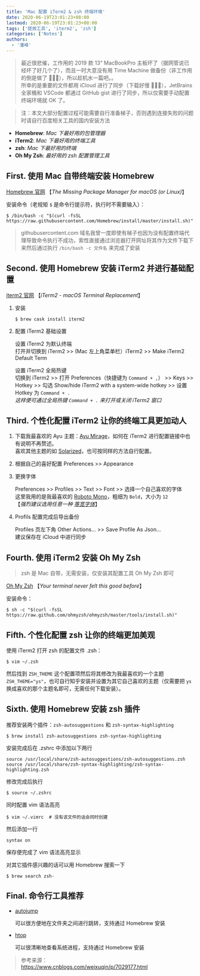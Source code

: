```yaml
---
title: 'Mac 配置 iTerm2 & zsh 终端环境'
date: 2020-06-19T23:01:23+08:00
lastmod: 2020-06-19T23:01:23+08:00
tags: ['提效工具', 'iterm2', 'zsh']
categories: ['Notes']
authors:
  - '潘峰'
---
```


> 最近很悲催，工作用的 2019 款 13“ MacBookPro 主板坏了（据网管说已经坏了好几个了），而且一时大意没有用 Time Machine 做备份（非工作用的倒是做了 🤪🤪🤪），所以趁机水一篇吧。。  
> 所幸的是重要的文件都用 iCloud 进行了同步（下载好慢 🤪🤪🤪），JetBrains 全家桶和 VSCode 都通过 GitHub gist 进行了同步，所以仅需要手动配置终端环境就 OK 了。

> 注：本文大部分配置过程可能需要自行准备梯子，否则遇到连接失败的问题时请自行百度相关工具的国内安装方法

- **Homebrew**: _Mac 下最好用的包管理器_
- **iTerm2**: _Mac 下最好用的终端工具_
- **zsh**: _Mac 下最好用的终端_
- **Oh My Zsh**: _最好用的 zsh 配置管理工具_

## First. 使用 Mac 自带终端安装 Homebrew

[Homebrew 官网](https://brew.sh/) 【_The Missing Package Manager for macOS (or Linux)_】

安装命令（老规矩 `$` 是命令行提示符，执行时不需要输入）：

```shell
$ /bin/bash -c "$(curl -fsSL https://raw.githubusercontent.com/Homebrew/install/master/install.sh)"
```

> githubusercontent.com 域名我曾一度即使有梯子也因为没有配置终端代理导致命令执行不成功，索性直接通过浏览器打开网址将其作为文件下载下来然后通过执行 `/bin/bash -c 文件名` 来完成了安装

## Second. 使用 Homebrew 安装 iTerm2 并进行基础配置

[iterm2 官网](https://www.iterm2.com/) 【_iTerm2 - macOS Terminal Replacement_】

1. 安装

   ```shell
   $ brew cask install iterm2
   ```

2. 配置 iTerm2 基础设置

   设置 iTerm2 为默认终端  
   打开并切换到 iTerm2 >> (Mac 左上角菜单栏）iTerm2 >> Make iTerm2 Default Term

   设置 iTerm2 全局热键  
   切换到 iTerm2 >> 打开 Preferences（快捷键为 `Command + ,`） >> Keys >> Hotkey >> 勾选 Show/hide iTerm2 with a system-wide hotkey >> 设置 Hotkey 为 `Command + .`  
   _这样便可通过全局热键 `Command + .` 来打开或关闭 iTerm2 窗口_

## Third. 个性化配置 iTerm2 让你的终端工具更加动人

1. 下载我最喜欢的 Ayu 主题：[Ayu Mirage](https://github.com/michelegera/iterm2-ayu-mirage)，如何在 iTerm2 进行配置链接中也有说明不再赘述。  
   喜欢其他主题的如 [Solarized](https://ethanschoonover.com/solarized/)，也可按同样的方法自行配置。

2. 根据自己的喜好配置 Preferences >> Appearance

3. 更换字体

   Preferences >> Profiles >> Text >> Font >> 选择一个自己喜欢的字体  
   这里我用的是我最喜欢的 [Roboto Mono](https://fonts.google.com/specimen/Roboto+Mono)，粗细为 `Bold`，大小为 `12`  
   【_强烈建议选用任意一种 [等宽字体](https://baike.baidu.com/item/%E7%AD%89%E5%AE%BD%E5%AD%97%E4%BD%93)_】

4. Profils 配置完成后导出备份

   Profiles 页左下角 Other Actions... >> Save Profile As Json...  
   建议保存在 iCloud 中进行同步

## Fourth. 使用 iTerm2 安装 Oh My Zsh

> zsh 是 Mac 自带，无需安装，仅安装其配置工具 Oh My Zsh 即可

[Oh My Zsh](https://ohmyz.sh/) 【_Your terminal never felt this good before_】

安装命令：

```shell
$ sh -c "$(curl -fsSL https://raw.github.com/ohmyzsh/ohmyzsh/master/tools/install.sh)"
```

## Fifth. 个性化配置 zsh 让你的终端更加美观

使用 iTerm2 打开 zsh 的配置文件 .zsh：

```shell
$ vim ~/.zsh
```

然后找到 `ZSH_THEME` 这个配置项然后将其修改为我最喜欢的一个主题 `ZSH_THEME="ys"`，也可自行知乎安装并设置为其它自己喜欢的主题（仅需要把 `ys` 换成喜欢的那个主题名即可，无需任何下载安装）。

## Sixth. 使用 Homebrew 安装 zsh 插件

推荐安装两个插件：`zsh-autosuggestions` 和 `zsh-syntax-highlighting`

```shell
$ brew install zsh-autosuggestions zsh-syntax-highlighting
```

安装完成后在 .zshrc 中添加以下两行

```vim
source /usr/local/share/zsh-autosuggestions/zsh-autosuggestions.zsh
source /usr/local/share/zsh-syntax-highlighting/zsh-syntax-highlighting.zsh
```

修改完成后执行

```shell
$ source ~/.zshrc
```

同时配置 vim 语法高亮

```shell
$ vim ~/.vimrc  # 没有该文件的话会同时创建
```

然后添加一行

```shell
syntax on
```

保存便完成了 vim 语法高亮显示

对其它插件感兴趣的话可以用 Homebrew 搜索一下

```shell
$ brew search zsh-
```

## Final. 命令行工具推荐

- [autojump](https://github.com/wting/autojump)

  可以很方便地在文件夹之间进行跳转，支持通过 Homebrew 安装

- [htop](https://hisham.hm/htop/)

  可以很清晰地查看系统进程，支持通过 Homebrew 安装

> 参考来源：  
> https://www.cnblogs.com/weixuqin/p/7029177.html
